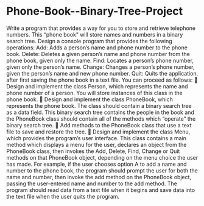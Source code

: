 # Phone-Book--Binary-Tree-Project

Write a program that provides a way for you to store and retrieve telephone numbers.  This “phone 
book” will store names and numbers in a binary search tree.  Design a console program that provides 
the following operations: 
Add: Adds a person’s name and phone number to the phone book. 
Delete: Deletes a given person’s name and phone number from the phone book, given only the name. 
Find: Locates a person’s phone number, given only the person’s name. 
Change: Changes a person’s phone number, given the person’s name and new phone number. 
Quit: Quits the application, after first saving the phone book in a text file. 
You can proceed as follows: 
 Design and implement the class Person, which represents the name and phone number of a
person.  You will store instances of this class in the phone book.
 Design and implement the class PhoneBook, which represents the phone book.  The class should
contain a binary search tree as a data field.  This binary search tree contains the people in the
book and the PhoneBook class should contain all of the methods which “operate” the binary
search tree.
 Add methods to the PhoneBook class that use a text file to save and restore the tree.
 Design and implement the class Menu, which provides the program’s user interface.  This class
contains a main method which displays a menu for the user, declares an object from the
PhoneBook class, then invokes the Add, Delete, Find, Change or Quit methods on that
PhoneBook object, depending on the menu choice the user has made.  For example, if the user
chooses option A to add a name and number to the phone book, the program should prompt
the user for both the name and number, then invoke the add method on the PhoneBook object,
passing the user-entered name and number to the add method.
The program should read data from a text file when it begins and save data into the text file when the 
user quits the program. 
